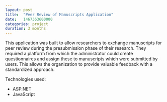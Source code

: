 ```yaml
---
layout: post
title:  "Peer Review of Manuscripts Application"
date:   1467363600000
categories: project
duration: 3 months
---
```


This application was built to allow researchers to exchange manuscripts for peer review during the presubmission phase of their research. They required a platform from which the administrator could create questionnaires and assign these to manuscripts which were submitted by users. This allows the organization to provide valuable feedback with a standardized approach.

Technologies used:

- ASP.NET
- JavaScript
